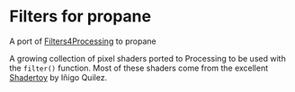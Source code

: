 Filters for propane
==================
A port of [Filters4Processing][] to propane

A growing collection of pixel shaders ported to Processing to be used with the `filter()` function. Most of these shaders come from the excellent [Shadertoy](https://www.shadertoy.com) by Iñigo Quilez.

[Filters4Processing]:https://github.com/SableRaf/Filters4Processing
